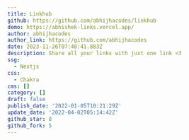 ```yaml
---
title: Linkhub
github: https://github.com/abhijhacodes/linkhub
demo: https://abhishek-links.vercel.app/
author: abhijhacodes
author_link: https://github.com/abhijhacodes
date: 2023-11-26T07:48:41.883Z
description: Share all your links with just one link <3
ssg:
  - Nextjs
css:
  - Chakra
cms: []
category: []
draft: false
publish_date: '2022-01-05T10:21:29Z'
update_date: '2022-04-02T05:14:42Z'
github_star: 8
github_fork: 5
---
```

